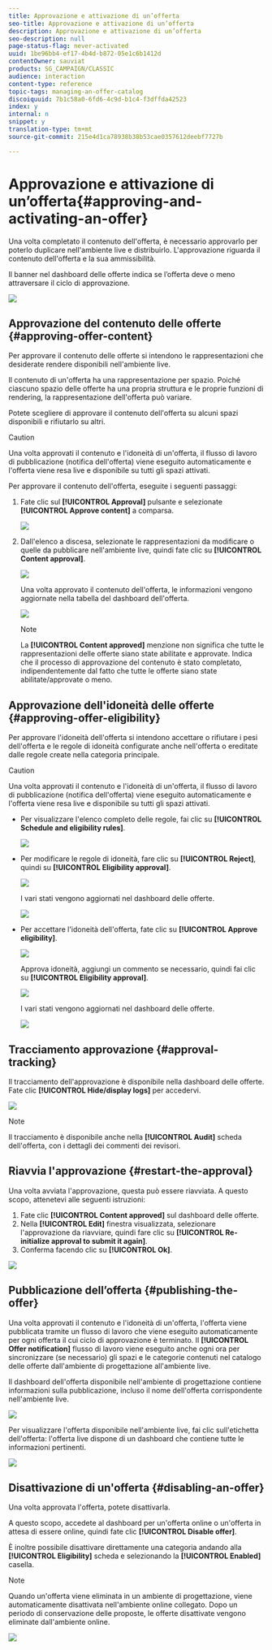 ```yaml
---
title: Approvazione e attivazione di un’offerta
seo-title: Approvazione e attivazione di un’offerta
description: Approvazione e attivazione di un’offerta
seo-description: null
page-status-flag: never-activated
uuid: 1be96bb4-ef17-4b4d-b872-05e1c6b1412d
contentOwner: sauviat
products: SG_CAMPAIGN/CLASSIC
audience: interaction
content-type: reference
topic-tags: managing-an-offer-catalog
discoiquuid: 7b1c58a0-6fd6-4c9d-b1c4-f3dffda42523
index: y
internal: n
snippet: y
translation-type: tm+mt
source-git-commit: 215e4d1ca78938b38b53cae0357612deebf7727b

---
```



# Approvazione e attivazione di un’offerta{#approving-and-activating-an-offer}

Una volta completato il contenuto dell&#39;offerta, è necessario approvarlo per poterlo duplicare nell&#39;ambiente live e distribuirlo. L&#39;approvazione riguarda il contenuto dell&#39;offerta e la sua ammissibilità.

Il banner nel dashboard delle offerte indica se l’offerta deve o meno attraversare il ciclo di approvazione.

![](assets/offer_validate_001.png)

## Approvazione del contenuto delle offerte {#approving-offer-content}

Per approvare il contenuto delle offerte si intendono le rappresentazioni che desiderate rendere disponibili nell&#39;ambiente live.

Il contenuto di un&#39;offerta ha una rappresentazione per spazio. Poiché ciascuno spazio delle offerte ha una propria struttura e le proprie funzioni di rendering, la rappresentazione dell&#39;offerta può variare.

Potete scegliere di approvare il contenuto dell&#39;offerta su alcuni spazi disponibili e rifiutarlo su altri.

>[!CAUTION]
>
>Una volta approvati il contenuto e l&#39;idoneità di un&#39;offerta, il flusso di lavoro di pubblicazione (notifica dell&#39;offerta) viene eseguito automaticamente e l&#39;offerta viene resa live e disponibile su tutti gli spazi attivati.

Per approvare il contenuto dell&#39;offerta, eseguite i seguenti passaggi:

1. Fate clic sul **[!UICONTROL Approval]** pulsante e selezionate **[!UICONTROL Approve content]** a comparsa.

   ![](assets/offer_validate_002.png)

1. Dall&#39;elenco a discesa, selezionate le rappresentazioni da modificare o quelle da pubblicare nell&#39;ambiente live, quindi fate clic su **[!UICONTROL Content approval]**.

   ![](assets/offer_validate_003.png)

   Una volta approvato il contenuto dell&#39;offerta, le informazioni vengono aggiornate nella tabella del dashboard dell&#39;offerta.

   ![](assets/offer_validate_004.png)

   >[!NOTE]
   >
   >La **[!UICONTROL Content approved]** menzione non significa che tutte le rappresentazioni delle offerte siano state abilitate e approvate. Indica che il processo di approvazione del contenuto è stato completato, indipendentemente dal fatto che tutte le offerte siano state abilitate/approvate o meno.

## Approvazione dell&#39;idoneità delle offerte {#approving-offer-eligibility}

Per approvare l&#39;idoneità dell&#39;offerta si intendono accettare o rifiutare i pesi dell&#39;offerta e le regole di idoneità configurate anche nell&#39;offerta o ereditate dalle regole create nella categoria principale.

>[!CAUTION]
>
>Una volta approvati il contenuto e l&#39;idoneità di un&#39;offerta, il flusso di lavoro di pubblicazione (notifica dell&#39;offerta) viene eseguito automaticamente e l&#39;offerta viene resa live e disponibile su tutti gli spazi attivati.

* Per visualizzare l&#39;elenco completo delle regole, fai clic su **[!UICONTROL Schedule and eligibility rules]**.

   ![](assets/offer_validate_005.png)

* Per modificare le regole di idoneità, fare clic su **[!UICONTROL Reject]**, quindi su **[!UICONTROL Eligibility approval]**.

   ![](assets/offer_validate_007.png)

   I vari stati vengono aggiornati nel dashboard delle offerte.

   ![](assets/offer_validate_006.png)

* Per accettare l&#39;idoneità dell&#39;offerta, fate clic su **[!UICONTROL Approve eligibility]**.

   ![](assets/offer_validate_008.png)

   Approva idoneità, aggiungi un commento se necessario, quindi fai clic su **[!UICONTROL Eligibility approval]**.

   ![](assets/offer_validate_009.png)

   I vari stati vengono aggiornati nel dashboard delle offerte.

   ![](assets/offer_validate_010.png)

## Tracciamento approvazione {#approval-tracking}

Il tracciamento dell&#39;approvazione è disponibile nella dashboard delle offerte. Fate clic **[!UICONTROL Hide/display logs]** per accedervi.

![](assets/offer_validate_012.png)

>[!NOTE]
>
>Il tracciamento è disponibile anche nella **[!UICONTROL Audit]** scheda dell&#39;offerta, con i dettagli dei commenti dei revisori.

## Riavvia l&#39;approvazione {#restart-the-approval}

Una volta avviata l&#39;approvazione, questa può essere riavviata. A questo scopo, attenetevi alle seguenti istruzioni:

1. Fate clic **[!UICONTROL Content approved]** sul dashboard delle offerte.
1. Nella **[!UICONTROL Edit]** finestra visualizzata, selezionare l&#39;approvazione da riavviare, quindi fare clic su **[!UICONTROL Re-initialize approval to submit it again]**.
1. Conferma facendo clic su **[!UICONTROL Ok]**.

![](assets/offer_validate_013.png)

## Pubblicazione dell’offerta {#publishing-the-offer}

Una volta approvati il contenuto e l&#39;idoneità di un&#39;offerta, l&#39;offerta viene pubblicata tramite un flusso di lavoro che viene eseguito automaticamente per ogni offerta il cui ciclo di approvazione è terminato. Il **[!UICONTROL Offer notification]** flusso di lavoro viene eseguito anche ogni ora per sincronizzare (se necessario) gli spazi e le categorie contenuti nel catalogo delle offerte dall&#39;ambiente di progettazione all&#39;ambiente live.

Il dashboard dell&#39;offerta disponibile nell&#39;ambiente di progettazione contiene informazioni sulla pubblicazione, incluso il nome dell&#39;offerta corrispondente nell&#39;ambiente live.

![](assets/offer_golive_001.png)

Per visualizzare l&#39;offerta disponibile nell&#39;ambiente live, fai clic sull&#39;etichetta dell&#39;offerta: l&#39;offerta live dispone di un dashboard che contiene tutte le informazioni pertinenti.

![](assets/offer_golive_002.png)

## Disattivazione di un&#39;offerta {#disabling-an-offer}

Una volta approvata l&#39;offerta, potete disattivarla.

A questo scopo, accedete al dashboard per un&#39;offerta online o un&#39;offerta in attesa di essere online, quindi fate clic **[!UICONTROL Disable offer]**.

È inoltre possibile disattivare direttamente una categoria andando alla **[!UICONTROL Eligibility]** scheda e selezionando la **[!UICONTROL Enabled]** casella.

>[!NOTE]
>
>Quando un&#39;offerta viene eliminata in un ambiente di progettazione, viene automaticamente disattivata nell&#39;ambiente online collegato. Dopo un periodo di conservazione delle proposte, le offerte disattivate vengono eliminate dall&#39;ambiente online.

![](assets/offer_preview_deactivate.png)

